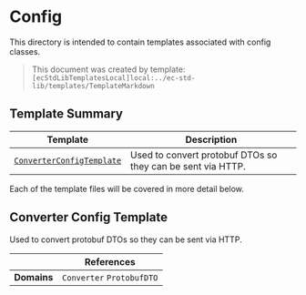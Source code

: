 [//]: # ( =====preserve===== start-Introduction ===== )
# Config

This directory is intended to contain templates associated with config classes.

[//]: # ( =====preserve===== end-Introduction ===== )

> This document was created by template: `[ecStdLibTemplatesLocal]local:../ec-std-lib/templates/TemplateMarkdown`

<a name="template-summary"></a>
## Template Summary

|Template|Description|
|---|---|
| [`ConverterConfigTemplate`](#converter-config-template) | Used to convert protobuf DTOs so they can be sent via HTTP. |

Each of the template files will be covered in more detail below.

<a name="converter-config-template"></a>
## Converter Config Template

Used to convert protobuf DTOs so they can be sent via HTTP.

| |References|
|---|---|
| **Domains** |`Converter` `ProtobufDTO` |

